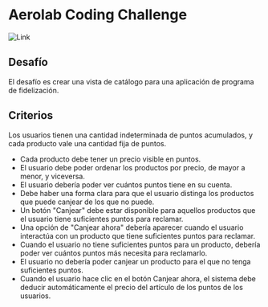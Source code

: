 # Aerolab Coding Challenge

![Link](assets/img/hero-final.png) 

## Desafío 
El desafío es crear una vista de catálogo para una aplicación de programa de fidelización.

## Criterios
Los usuarios tienen una cantidad indeterminada de puntos acumulados, y cada producto vale una cantidad fija de puntos.

- Cada producto debe tener un precio visible en puntos.
- El usuario debe poder ordenar los productos por precio, de mayor a menor, y viceversa.
- El usuario debería poder ver cuántos puntos tiene en su cuenta.
- Debe haber una forma clara para que el usuario distinga los productos que puede canjear de los que no puede.
- Un botón "Canjear" debe estar disponible para aquellos productos que el usuario tiene suficientes puntos para reclamar.
- Una opción de "Canjear ahora" debería aparecer cuando el usuario interactúa con un producto que tiene suficientes puntos para reclamar.
- Cuando el usuario no tiene suficientes puntos para un producto, debería poder ver cuántos puntos más necesita para reclamarlo.
- El usuario no debería poder canjear un producto para el que no tenga suficientes puntos.
- Cuando el usuario hace clic en el botón Canjear ahora, el sistema debe deducir automáticamente el precio del artículo de los puntos de los usuarios.